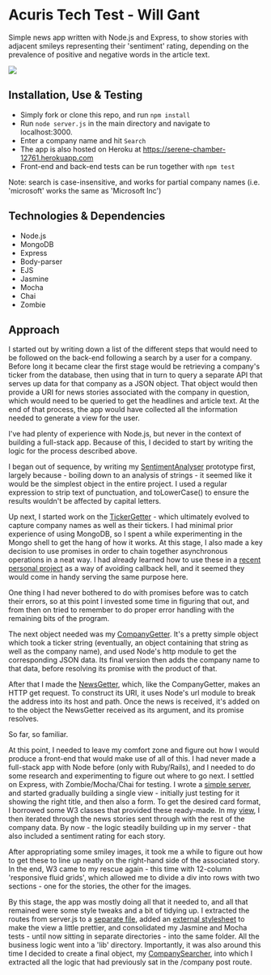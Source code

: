 Acuris Tech Test - Will Gant
=================

Simple news app written with Node.js and Express, to show stories with adjacent smileys representing their 'sentiment' rating, depending on the prevalence of positive and negative words in the article text.

<img src = "https://user-images.githubusercontent.com/20523607/30482304-bb9d0290-9a22-11e7-94e9-c235683ab258.png">

Installation, Use & Testing
--------

* Simply fork or clone this repo, and run `npm install`
* Run `node server.js` in the main directory and navigate to localhost:3000.
* Enter a company name and hit `Search`
* The app is also hosted on Heroku at https://serene-chamber-12761.herokuapp.com
* Front-end and back-end tests can be run together with `npm test`

Note: search is case-insensitive, and works for partial company names (i.e. 'microsoft' works the same as 'Microsoft Inc')

Technologies & Dependencies
-------------

* Node.js
* MongoDB
* Express
* Body-parser
* EJS
* Jasmine
* Mocha
* Chai
* Zombie

Approach
----------

I started out by writing down a list of the different steps that would need to be followed on the back-end following a search by a user for a company. Before long it became clear the first stage would be retrieving a company's ticker from the database, then using that in turn to query a separate API that serves up data for that company as a JSON object. That object would then provide a URI for news stories associated with the company in question, which would need to be queried to get the headlines and article text. At the end of that process, the app would have collected all the information needed to generate a view for the user.

I've had plenty of experience with Node.js, but never in the context of building a full-stack app. Because of this, I decided to start by writing the logic for the process described above.

I began out of sequence, by writing my [SentimentAnalyser](https://github.com/bruxelles86/MM-test/blob/master/lib/SentimentAnalyser.js) prototype first, largely because - boiling down to an analysis of strings - it seemed like it would be the simplest object in the entire project. I used a regular expression to strip text of punctuation, and toLowerCase() to ensure the results wouldn't be affected by capital letters.

Up next, I started work on the [TickerGetter](https://github.com/bruxelles86/MM-test/blob/master/lib/TickerGetter.js) - which ultimately evolved to capture company names as well as their tickers. I had minimal prior experience of using MongoDB, so I spent a while experimenting in the Mongo shell to get the hang of how it works. At this stage, I also made a key decision to use promises in order to chain together asynchronous operations in a neat way. I had already learned how to use these in a [recent personal project](https://github.com/bruxelles86/project-vicentito) as a way of avoiding callback hell, and it seemed they would come in handy serving the same purpose here.

One thing I had never bothered to do with promises before was to catch their errors, so at this point I invested some time in figuring that out, and from then on tried to remember to do proper error handling with the remaining bits of the program.

The next object needed was my [CompanyGetter](https://github.com/bruxelles86/MM-test/blob/master/lib/CompanyGetter.js). It's a pretty simple object which took a ticker string (eventually, an object containing that string as well as the company name), and used Node's http module to get the corresponding JSON data. Its final version then adds the company name to that data, before resolving its promise with the product of that.

After that I made the [NewsGetter](https://github.com/bruxelles86/MM-test/blob/master/lib/NewsGetter.js), which, like the CompanyGetter, makes an HTTP get request. To construct its URI, it uses Node's url module to break the address into its host and path. Once the news is received, it's added on to the object the NewsGetter received as its argument, and its promise resolves.

So far, so familiar.

At this point, I needed to leave my comfort zone and figure out how I would produce a front-end that would make use of all of this. I had never made a full-stack app with Node before (only with Ruby/Rails), and I needed to do some research and experimenting to figure out where to go next. I settled on Express, with Zombie/Mocha/Chai for testing. I wrote a [simple server](https://github.com/bruxelles86/MM-test/blob/master/server.js), and started gradually building a single view - initially just testing for it showing the right title, and then also a form. To get the desired card format, I borrowed some W3 classes that provided these ready-made. In my [view](https://github.com/bruxelles86/MM-test/blob/master/views/index.ejs), I then iterated through the news stories sent through with the rest of the company data. By now - the logic steadily building up in my server - that also included a sentiment rating for each story.

After appropriating some smiley images, it took me a while to figure out how to get these to line up neatly on the right-hand side of the associated story. In the end, W3 came to my rescue again - this time with 12-column 'responsive fluid grids', which allowed me to divide a div into rows with two sections - one for the stories, the other for the images.

By this stage, the app was mostly doing all that it needed to, and all that remained were some style tweaks and a bit of tidying up. I extracted the routes from server.js to a [separate file](https://github.com/bruxelles86/MM-test/blob/master/routes/routes.js), added an [external stylesheet](https://github.com/bruxelles86/MM-test/blob/master/public/css/main.css) to make the view a little prettier, and consolidated my Jasmine and Mocha tests - until now sitting in separate directories - into the same folder. All the business logic went into a 'lib' directory. Importantly, it was also around this time I decided to create a final object, my [CompanySearcher](https://github.com/bruxelles86/MM-test/blob/master/lib/CompanySearcher.js), into which I extracted all the logic that had previously sat in the /company post route.
